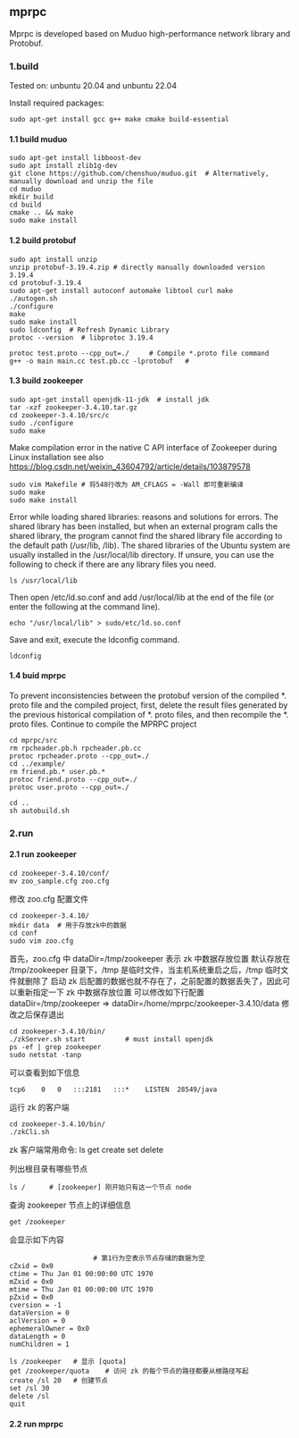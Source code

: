 ## mprpc

Mprpc is developed based on Muduo high-performance network library and Protobuf.


### 1.build

Tested on:
    unbuntu 20.04 and unbuntu 22.04

Install required packages:


```shell
sudo apt-get install gcc g++ make cmake build-essential
```


#### 1.1 build muduo


```shell
sudo apt-get install libboost-dev
sudo apt install zlib1g-dev
git clone https://github.com/chenshuo/muduo.git  # Alternatively, manually download and unzip the file
cd muduo
mkdir build
cd build
cmake .. && make
sudo make install
```



#### 1.2 build protobuf


```shell
sudo apt install unzip
unzip protobuf-3.19.4.zip # directly manually downloaded version 3.19.4
cd protobuf-3.19.4
sudo apt-get install autoconf automake libtool curl make
./autogen.sh
./configure
make
sudo make install
sudo ldconfig  # Refresh Dynamic Library
protoc --version  # libprotoc 3.19.4
```


```shell
protoc test.proto --cpp_out=./     # Compile *.proto file command
g++ -o main main.cc test.pb.cc -lprotobuf   # 
```


#### 1.3 build zookeeper

```shell
sudo apt-get install openjdk-11-jdk  # install jdk
tar -xzf zookeeper-3.4.10.tar.gz
cd zookeeper-3.4.10/src/c
sudo ./configure
sudo make  
```

Make compilation error in the native C API interface of Zookeeper during Linux installation
see also https://blog.csdn.net/weixin_43604792/article/details/103879578

```shell
sudo vim Makefile # 将548行改为 AM_CFLAGS = -Wall 即可重新编译
sudo make
sudo make install
```

Error while loading shared libraries: reasons and solutions for errors.
The shared library has been installed, but when an external program calls the shared library, 
the program cannot find the shared library file according to the default path (/usr/lib, /lib).
The shared libraries of the Ubuntu system are usually installed in the /usr/local/lib directory. 
If unsure, you can use the following to check if there are any library files you need.

```shell
ls /usr/local/lib
```

Then open /etc/ld.so.conf and add /usr/local/lib at the end of the file (or enter the following at the command line). 

```shell
echo "/usr/local/lib" > sudo/etc/ld.so.conf
```

Save and exit, execute the ldconfig command.

```shell
ldconfig
```


#### 1.4 buid mprpc


To prevent inconsistencies between the protobuf version of the compiled *. proto file and the compiled project, 
first, delete the result files generated by the previous historical compilation of *. proto files, and then recompile the *. proto files.
Continue to compile the MPRPC project

```shell
cd mprpc/src
rm rpcheader.pb.h rpcheader.pb.cc
protoc rpcheader.proto --cpp_out=./
cd ../example/
rm friend.pb.* user.pb.*
protoc friend.proto --cpp_out=./
protoc user.proto --cpp_out=./
```

```shell
cd ..
sh autobuild.sh
```


### 2.run


#### 2.1 run zookeeper


```shell
cd zookeeper-3.4.10/conf/
mv zoo_sample.cfg zoo.cfg
```

修改 zoo.cfg 配置文件


```shell
cd zookeeper-3.4.10/
mkdir data  # 用于存放zk中的数据
cd conf
sudo vim zoo.cfg
```

首先，zoo.cfg 中 dataDir=/tmp/zookeeper 表示 zk 中数据存放位置
默认存放在 /tmp/zookeeper 目录下，/tmp 是临时文件，当主机系统重启之后，/tmp 临时文件就删除了
启动 zk 后配置的数据也就不存在了，之前配置的数据丢失了，因此可以重新指定一下 zk 中数据存放位置
可以修改如下行配置
dataDir=/tmp/zookeeper => dataDir=/home/mprpc/zookeeper-3.4.10/data
修改之后保存退出

```shell
cd zookeeper-3.4.10/bin/
./zkServer.sh start          # must install openjdk 
ps -ef | grep zookeeper
sudo netstat -tanp
```

可以查看到如下信息
```
tcp6    0   0   :::2181   :::*    LISTEN  28549/java 
```


运行 zk 的客户端

```shell
cd zookeeper-3.4.10/bin/
./zkCli.sh
```

zk 客户端常用命令: ls get create set delete

列出根目录有哪些节点
```
ls /      # [zookeeper] 刚开始只有这一个节点 node
```

查询 zookeeper 节点上的详细信息
```
get /zookeeper
```

会显示如下内容
```
                     # 第1行为空表示节点存储的数据为空
cZxid = 0x0
ctime = Thu Jan 01 00:00:00 UTC 1970
mZxid = 0x0
mtime = Thu Jan 01 00:00:00 UTC 1970
pZxid = 0x0
cversion = -1
dataVersion = 0
aclVersion = 0
ephemeralOwner = 0x0
dataLength = 0
numChildren = 1
```

```shell
ls /zookeeper   # 显示 [quota]
get /zookeeper/quota    # 访问 zk 的每个节点的路径都要从根路径写起
create /sl 20   # 创建节点
set /sl 30
delete /sl
quit
```





#### 2.2 run mprpc


```shell

```










